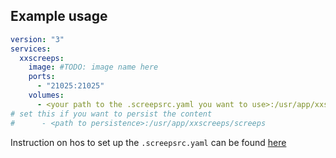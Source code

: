 ## Example usage
```yaml
version: "3"
services:
  xxscreeps:
    image: #TODO: image name here
    ports:
      - "21025:21025"
    volumes:
      - <your path to the .screepsrc.yaml you want to use>:/usr/app/xxscreeps/.screepsrc.yaml
# set this if you want to persist the content
#      - <path to persistence>:/usr/app/xxscreeps/screeps
```
Instruction on hos to set up the `.screepsrc.yaml` can be found 
[here](../README.md#getting-started)